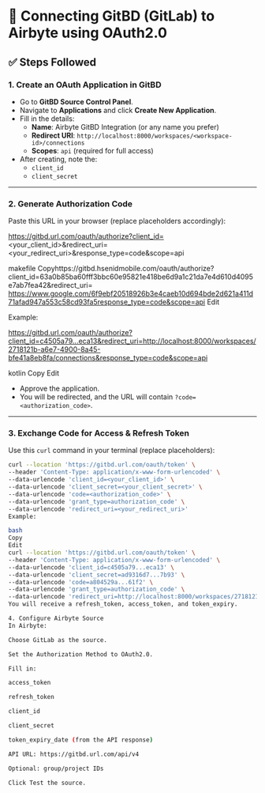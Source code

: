 # 🔐 Connecting GitBD (GitLab) to Airbyte using OAuth2.0

## ✅ Steps Followed

### 1. Create an OAuth Application in GitBD
- Go to **GitBD Source Control Panel**.
- Navigate to **Applications** and click **Create New Application**.
- Fill in the details:
  - **Name**: Airbyte GitBD Integration (or any name you prefer)
  - **Redirect URI**: `http://localhost:8000/workspaces/<workspace-id>/connections`
  - **Scopes**: `api` (required for full access)
- After creating, note the:
  - `client_id`
  - `client_secret`

---

### 2. Generate Authorization Code
Paste this URL in your browser (replace placeholders accordingly):

https://gitbd.url.com/oauth/authorize?client_id=<your_client_id>&redirect_uri=<your_redirect_uri>&response_type=code&scope=api

makefile
Copyhttps://gitbd.hsenidmobile.com/oauth/authorize?client_id=63a0b85ba60fff3bbc60e95821e418be6d9a1c21da7e4d610d4095e7ab7fea42&redirect_uri=	
https://www.google.com/6f9ebf20518926b3e4caeb10d694bde2d621a411d71afad947a553c58cd93fa5response_type=code&scope=api
Edit

Example:

https://gitbd.url.com/oauth/authorize?client_id=c4505a79...eca13&redirect_uri=http://localhost:8000/workspaces/2718121b-a6e7-4900-8a45-bfe41a8eb8fa/connections&response_type=code&scope=api

kotlin
Copy
Edit

- Approve the application.
- You will be redirected, and the URL will contain `?code=<authorization_code>`.

---

### 3. Exchange Code for Access & Refresh Token
Use this `curl` command in your terminal (replace placeholders):

```bash
curl --location 'https://gitbd.url.com/oauth/token' \
--header 'Content-Type: application/x-www-form-urlencoded' \
--data-urlencode 'client_id=<your_client_id>' \
--data-urlencode 'client_secret=<your_client_secret>' \
--data-urlencode 'code=<authorization_code>' \
--data-urlencode 'grant_type=authorization_code' \
--data-urlencode 'redirect_uri=<your_redirect_uri>'
Example:

bash
Copy
Edit
curl --location 'https://gitbd.url.com/oauth/token' \
--header 'Content-Type: application/x-www-form-urlencoded' \
--data-urlencode 'client_id=c4505a79...eca13' \
--data-urlencode 'client_secret=ad9316d7...7b93' \
--data-urlencode 'code=a804529a...61f2' \
--data-urlencode 'grant_type=authorization_code' \
--data-urlencode 'redirect_uri=http://localhost:8000/workspaces/2718121b-a6e7-4900-8a45-bfe41a8eb8fa/connections'
You will receive a refresh_token, access_token, and token_expiry.

4. Configure Airbyte Source
In Airbyte:

Choose GitLab as the source.

Set the Authorization Method to OAuth2.0.

Fill in:

access_token

refresh_token

client_id

client_secret

token_expiry_date (from the API response)

API URL: https://gitbd.url.com/api/v4

Optional: group/project IDs

Click Test the source.

